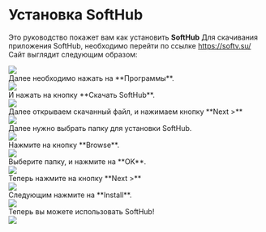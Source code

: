 # Установка SoftHub
Это руководство покажет вам как установить **SoftHub**
Для скачивания приложения SoftHub, необходимо перейти по ссылке https://softv.su/
Сайт выглядит следующим образом: 
<div style={{textAlign: 'left'}}>
<img src="/docshome/img/softhub/get-started1.png"/>
</div>
Далее необходимо нажать на **Программы**.
<div style={{textAlign: 'left'}}>
<img src="/docshome/img/softhub/get-started2.png"/>
</div>
И нажать на кнопку **Скачать SoftHub**.
<div style={{textAlign: 'left'}}>
<img src="/docshome/img/softhub/get-started3.png"/>
</div>
Далее открываем скачанный файл, и нажимаем кнопку **Next >**
<div style={{textAlign: 'left'}}>
<img src="/docshome/img/softhub/get-started4.png"/>
</div>
Далее нужно выбрать папку для установки SoftHub. 
<div style={{textAlign: 'left'}}>
<img src="/docshome/img/softhub/get-started5.png"/>
</div>
Нажмите на кнопку **Browse**.
<div style={{textAlign: 'left'}}>
<img src="/docshome/img/softhub/get-started6.png"/>
</div>
Выберите папку, и нажмите на **OK**.
<div style={{textAlign: 'left'}}>
<img src="/docshome/img/softhub/get-started7.png"/>
</div>
Теперь нажмите на кнопку **Next >**
<div style={{textAlign: 'left'}}>
<img src="/docshome/img/softhub/get-started8.png"/>
</div>
Следующим нажмите на **Install**.
<div style={{textAlign: 'left'}}>
<img src="/docshome/img/softhub/get-started9.png"/>
</div>
Теперь вы можете использовать SoftHub!
<div style={{textAlign: 'left'}}>
<img src="/docshome/img/softhub/get-started10.png"/>
</div>